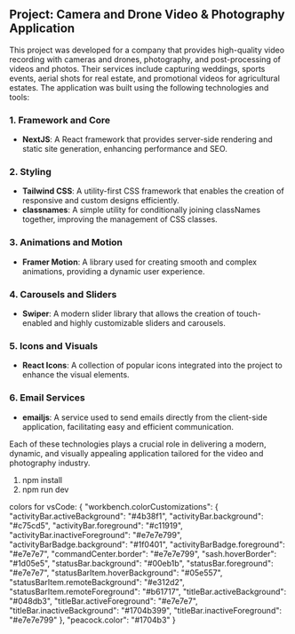 ## Project: Camera and Drone Video & Photography Application

This project was developed for a company that provides high-quality video recording with cameras and drones, photography, and post-processing of videos and photos. Their services include capturing weddings, sports events, aerial shots for real estate, and promotional videos for agricultural estates. The application was built using the following technologies and tools:

### 1. **Framework and Core**

- **NextJS**: A React framework that provides server-side rendering and static site generation, enhancing performance and SEO.

### 2. **Styling**

- **Tailwind CSS**: A utility-first CSS framework that enables the creation of responsive and custom designs efficiently.
- **classnames**: A simple utility for conditionally joining classNames together, improving the management of CSS classes.

### 3. **Animations and Motion**

- **Framer Motion**: A library used for creating smooth and complex animations, providing a dynamic user experience.

### 4. **Carousels and Sliders**

- **Swiper**: A modern slider library that allows the creation of touch-enabled and highly customizable sliders and carousels.

### 5. **Icons and Visuals**

- **React Icons**: A collection of popular icons integrated into the project to enhance the visual elements.

### 6. **Email Services**

- **emailjs**: A service used to send emails directly from the client-side application, facilitating easy and efficient communication.

Each of these technologies plays a crucial role in delivering a modern, dynamic, and visually appealing application tailored for the video and photography industry.

1. npm install
2. npm run dev

colors for vsCode:
{
"workbench.colorCustomizations": {
"activityBar.activeBackground": "#4b38f1",
"activityBar.background": "#c75cd5",
"activityBar.foreground": "#c11919",
"activityBar.inactiveForeground": "#e7e7e799",
"activityBarBadge.background": "#1f0401",
"activityBarBadge.foreground": "#e7e7e7",
"commandCenter.border": "#e7e7e799",
"sash.hoverBorder": "#1d05e5",
"statusBar.background": "#00eb1b",
"statusBar.foreground": "#e7e7e7",
"statusBarItem.hoverBackground": "#05e557",
"statusBarItem.remoteBackground": "#e312d2",
"statusBarItem.remoteForeground": "#b61717",
"titleBar.activeBackground": "#048db3",
"titleBar.activeForeground": "#e7e7e7",
"titleBar.inactiveBackground": "#1704b399",
"titleBar.inactiveForeground": "#e7e7e799"
},
"peacock.color": "#1704b3"
}
